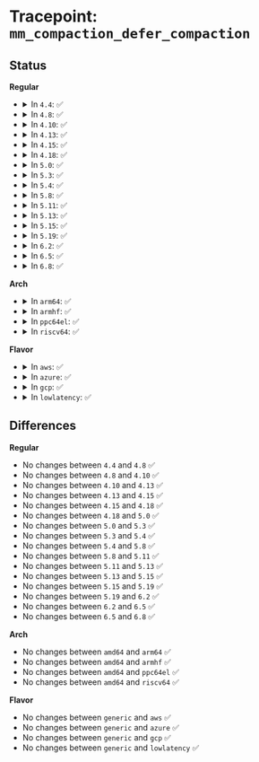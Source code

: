 # Tracepoint: <code>mm_compaction_defer_compaction</code>

## Status
<b>Regular</b>
<ul>
<li>
<details>
<summary>In <code>4.4</code>: ✅</summary>

Event:

```c
struct trace_event_raw_mm_compaction_defer_template {
    struct trace_entry ent;
    int nid;
    enum zone_type idx;
    int order;
    unsigned int considered;
    unsigned int defer_shift;
    int order_failed;
    char __data[0];
};
```
Function:

```c
void trace_event_raw_event_mm_compaction_defer_template(void *__data, struct zone *zone, int order);
```
</details>
</li>
<li>
<details>
<summary>In <code>4.8</code>: ✅</summary>

Event:

```c
struct trace_event_raw_mm_compaction_defer_template {
    struct trace_entry ent;
    int nid;
    enum zone_type idx;
    int order;
    unsigned int considered;
    unsigned int defer_shift;
    int order_failed;
    char __data[0];
};
```
Function:

```c
void trace_event_raw_event_mm_compaction_defer_template(void *__data, struct zone *zone, int order);
```
</details>
</li>
<li>
<details>
<summary>In <code>4.10</code>: ✅</summary>

Event:

```c
struct trace_event_raw_mm_compaction_defer_template {
    struct trace_entry ent;
    int nid;
    enum zone_type idx;
    int order;
    unsigned int considered;
    unsigned int defer_shift;
    int order_failed;
    char __data[0];
};
```
Function:

```c
void trace_event_raw_event_mm_compaction_defer_template(void *__data, struct zone *zone, int order);
```
</details>
</li>
<li>
<details>
<summary>In <code>4.13</code>: ✅</summary>

Event:

```c
struct trace_event_raw_mm_compaction_defer_template {
    struct trace_entry ent;
    int nid;
    enum zone_type idx;
    int order;
    unsigned int considered;
    unsigned int defer_shift;
    int order_failed;
    char __data[0];
};
```
Function:

```c
void trace_event_raw_event_mm_compaction_defer_template(void *__data, struct zone *zone, int order);
```
</details>
</li>
<li>
<details>
<summary>In <code>4.15</code>: ✅</summary>

Event:

```c
struct trace_event_raw_mm_compaction_defer_template {
    struct trace_entry ent;
    int nid;
    enum zone_type idx;
    int order;
    unsigned int considered;
    unsigned int defer_shift;
    int order_failed;
    char __data[0];
};
```
Function:

```c
void trace_event_raw_event_mm_compaction_defer_template(void *__data, struct zone *zone, int order);
```
</details>
</li>
<li>
<details>
<summary>In <code>4.18</code>: ✅</summary>

Event:

```c
struct trace_event_raw_mm_compaction_defer_template {
    struct trace_entry ent;
    int nid;
    enum zone_type idx;
    int order;
    unsigned int considered;
    unsigned int defer_shift;
    int order_failed;
    char __data[0];
};
```
Function:

```c
void trace_event_raw_event_mm_compaction_defer_template(void *__data, struct zone *zone, int order);
```
</details>
</li>
<li>
<details>
<summary>In <code>5.0</code>: ✅</summary>

Event:

```c
struct trace_event_raw_mm_compaction_defer_template {
    struct trace_entry ent;
    int nid;
    enum zone_type idx;
    int order;
    unsigned int considered;
    unsigned int defer_shift;
    int order_failed;
    char __data[0];
};
```
Function:

```c
void trace_event_raw_event_mm_compaction_defer_template(void *__data, struct zone *zone, int order);
```
</details>
</li>
<li>
<details>
<summary>In <code>5.3</code>: ✅</summary>

Event:

```c
struct trace_event_raw_mm_compaction_defer_template {
    struct trace_entry ent;
    int nid;
    enum zone_type idx;
    int order;
    unsigned int considered;
    unsigned int defer_shift;
    int order_failed;
    char __data[0];
};
```
Function:

```c
void trace_event_raw_event_mm_compaction_defer_template(void *__data, struct zone *zone, int order);
```
</details>
</li>
<li>
<details>
<summary>In <code>5.4</code>: ✅</summary>

Event:

```c
struct trace_event_raw_mm_compaction_defer_template {
    struct trace_entry ent;
    int nid;
    enum zone_type idx;
    int order;
    unsigned int considered;
    unsigned int defer_shift;
    int order_failed;
    char __data[0];
};
```
Function:

```c
void trace_event_raw_event_mm_compaction_defer_template(void *__data, struct zone *zone, int order);
```
</details>
</li>
<li>
<details>
<summary>In <code>5.8</code>: ✅</summary>

Event:

```c
struct trace_event_raw_mm_compaction_defer_template {
    struct trace_entry ent;
    int nid;
    enum zone_type idx;
    int order;
    unsigned int considered;
    unsigned int defer_shift;
    int order_failed;
    char __data[0];
};
```
Function:

```c
void trace_event_raw_event_mm_compaction_defer_template(void *__data, struct zone *zone, int order);
```
</details>
</li>
<li>
<details>
<summary>In <code>5.11</code>: ✅</summary>

Event:

```c
struct trace_event_raw_mm_compaction_defer_template {
    struct trace_entry ent;
    int nid;
    enum zone_type idx;
    int order;
    unsigned int considered;
    unsigned int defer_shift;
    int order_failed;
    char __data[0];
};
```
Function:

```c
void trace_event_raw_event_mm_compaction_defer_template(void *__data, struct zone *zone, int order);
```
</details>
</li>
<li>
<details>
<summary>In <code>5.13</code>: ✅</summary>

Event:

```c
struct trace_event_raw_mm_compaction_defer_template {
    struct trace_entry ent;
    int nid;
    enum zone_type idx;
    int order;
    unsigned int considered;
    unsigned int defer_shift;
    int order_failed;
    char __data[0];
};
```
Function:

```c
void trace_event_raw_event_mm_compaction_defer_template(void *__data, struct zone *zone, int order);
```
</details>
</li>
<li>
<details>
<summary>In <code>5.15</code>: ✅</summary>

Event:

```c
struct trace_event_raw_mm_compaction_defer_template {
    struct trace_entry ent;
    int nid;
    enum zone_type idx;
    int order;
    unsigned int considered;
    unsigned int defer_shift;
    int order_failed;
    char __data[0];
};
```
Function:

```c
void trace_event_raw_event_mm_compaction_defer_template(void *__data, struct zone *zone, int order);
```
</details>
</li>
<li>
<details>
<summary>In <code>5.19</code>: ✅</summary>

Event:

```c
struct trace_event_raw_mm_compaction_defer_template {
    struct trace_entry ent;
    int nid;
    enum zone_type idx;
    int order;
    unsigned int considered;
    unsigned int defer_shift;
    int order_failed;
    char __data[0];
};
```
Function:

```c
void trace_event_raw_event_mm_compaction_defer_template(void *__data, struct zone *zone, int order);
```
</details>
</li>
<li>
<details>
<summary>In <code>6.2</code>: ✅</summary>

Event:

```c
struct trace_event_raw_mm_compaction_defer_template {
    struct trace_entry ent;
    int nid;
    enum zone_type idx;
    int order;
    unsigned int considered;
    unsigned int defer_shift;
    int order_failed;
    char __data[0];
};
```
Function:

```c
void trace_event_raw_event_mm_compaction_defer_template(void *__data, struct zone *zone, int order);
```
</details>
</li>
<li>
<details>
<summary>In <code>6.5</code>: ✅</summary>

Event:

```c
struct trace_event_raw_mm_compaction_defer_template {
    struct trace_entry ent;
    int nid;
    enum zone_type idx;
    int order;
    unsigned int considered;
    unsigned int defer_shift;
    int order_failed;
    char __data[0];
};
```
Function:

```c
void trace_event_raw_event_mm_compaction_defer_template(void *__data, struct zone *zone, int order);
```
</details>
</li>
<li>
<details>
<summary>In <code>6.8</code>: ✅</summary>

Event:

```c
struct trace_event_raw_mm_compaction_defer_template {
    struct trace_entry ent;
    int nid;
    enum zone_type idx;
    int order;
    unsigned int considered;
    unsigned int defer_shift;
    int order_failed;
    char __data[0];
};
```
Function:

```c
void trace_event_raw_event_mm_compaction_defer_template(void *__data, struct zone *zone, int order);
```
</details>
</li>
</ul>
<b>Arch</b>
<ul>
<li>
<details>
<summary>In <code>arm64</code>: ✅</summary>

Event:

```c
struct trace_event_raw_mm_compaction_defer_template {
    struct trace_entry ent;
    int nid;
    enum zone_type idx;
    int order;
    unsigned int considered;
    unsigned int defer_shift;
    int order_failed;
    char __data[0];
};
```
Function:

```c
void trace_event_raw_event_mm_compaction_defer_template(void *__data, struct zone *zone, int order);
```
</details>
</li>
<li>
<details>
<summary>In <code>armhf</code>: ✅</summary>

Event:

```c
struct trace_event_raw_mm_compaction_defer_template {
    struct trace_entry ent;
    int nid;
    enum zone_type idx;
    int order;
    unsigned int considered;
    unsigned int defer_shift;
    int order_failed;
    char __data[0];
};
```
Function:

```c
void trace_event_raw_event_mm_compaction_defer_template(void *__data, struct zone *zone, int order);
```
</details>
</li>
<li>
<details>
<summary>In <code>ppc64el</code>: ✅</summary>

Event:

```c
struct trace_event_raw_mm_compaction_defer_template {
    struct trace_entry ent;
    int nid;
    enum zone_type idx;
    int order;
    unsigned int considered;
    unsigned int defer_shift;
    int order_failed;
    char __data[0];
};
```
Function:

```c
void trace_event_raw_event_mm_compaction_defer_template(void *__data, struct zone *zone, int order);
```
</details>
</li>
<li>
<details>
<summary>In <code>riscv64</code>: ✅</summary>

Event:

```c
struct trace_event_raw_mm_compaction_defer_template {
    struct trace_entry ent;
    int nid;
    enum zone_type idx;
    int order;
    unsigned int considered;
    unsigned int defer_shift;
    int order_failed;
    char __data[0];
};
```
Function:

```c
void trace_event_raw_event_mm_compaction_defer_template(void *__data, struct zone *zone, int order);
```
</details>
</li>
</ul>
<b>Flavor</b>
<ul>
<li>
<details>
<summary>In <code>aws</code>: ✅</summary>

Event:

```c
struct trace_event_raw_mm_compaction_defer_template {
    struct trace_entry ent;
    int nid;
    enum zone_type idx;
    int order;
    unsigned int considered;
    unsigned int defer_shift;
    int order_failed;
    char __data[0];
};
```
Function:

```c
void trace_event_raw_event_mm_compaction_defer_template(void *__data, struct zone *zone, int order);
```
</details>
</li>
<li>
<details>
<summary>In <code>azure</code>: ✅</summary>

Event:

```c
struct trace_event_raw_mm_compaction_defer_template {
    struct trace_entry ent;
    int nid;
    enum zone_type idx;
    int order;
    unsigned int considered;
    unsigned int defer_shift;
    int order_failed;
    char __data[0];
};
```
Function:

```c
void trace_event_raw_event_mm_compaction_defer_template(void *__data, struct zone *zone, int order);
```
</details>
</li>
<li>
<details>
<summary>In <code>gcp</code>: ✅</summary>

Event:

```c
struct trace_event_raw_mm_compaction_defer_template {
    struct trace_entry ent;
    int nid;
    enum zone_type idx;
    int order;
    unsigned int considered;
    unsigned int defer_shift;
    int order_failed;
    char __data[0];
};
```
Function:

```c
void trace_event_raw_event_mm_compaction_defer_template(void *__data, struct zone *zone, int order);
```
</details>
</li>
<li>
<details>
<summary>In <code>lowlatency</code>: ✅</summary>

Event:

```c
struct trace_event_raw_mm_compaction_defer_template {
    struct trace_entry ent;
    int nid;
    enum zone_type idx;
    int order;
    unsigned int considered;
    unsigned int defer_shift;
    int order_failed;
    char __data[0];
};
```
Function:

```c
void trace_event_raw_event_mm_compaction_defer_template(void *__data, struct zone *zone, int order);
```
</details>
</li>
</ul>

## Differences
<b>Regular</b>
<ul>
<li>
No changes between <code>4.4</code> and <code>4.8</code> ✅
</li>
<li>
No changes between <code>4.8</code> and <code>4.10</code> ✅
</li>
<li>
No changes between <code>4.10</code> and <code>4.13</code> ✅
</li>
<li>
No changes between <code>4.13</code> and <code>4.15</code> ✅
</li>
<li>
No changes between <code>4.15</code> and <code>4.18</code> ✅
</li>
<li>
No changes between <code>4.18</code> and <code>5.0</code> ✅
</li>
<li>
No changes between <code>5.0</code> and <code>5.3</code> ✅
</li>
<li>
No changes between <code>5.3</code> and <code>5.4</code> ✅
</li>
<li>
No changes between <code>5.4</code> and <code>5.8</code> ✅
</li>
<li>
No changes between <code>5.8</code> and <code>5.11</code> ✅
</li>
<li>
No changes between <code>5.11</code> and <code>5.13</code> ✅
</li>
<li>
No changes between <code>5.13</code> and <code>5.15</code> ✅
</li>
<li>
No changes between <code>5.15</code> and <code>5.19</code> ✅
</li>
<li>
No changes between <code>5.19</code> and <code>6.2</code> ✅
</li>
<li>
No changes between <code>6.2</code> and <code>6.5</code> ✅
</li>
<li>
No changes between <code>6.5</code> and <code>6.8</code> ✅
</li>
</ul>
<b>Arch</b>
<ul>
<li>
No changes between <code>amd64</code> and <code>arm64</code> ✅
</li>
<li>
No changes between <code>amd64</code> and <code>armhf</code> ✅
</li>
<li>
No changes between <code>amd64</code> and <code>ppc64el</code> ✅
</li>
<li>
No changes between <code>amd64</code> and <code>riscv64</code> ✅
</li>
</ul>
<b>Flavor</b>
<ul>
<li>
No changes between <code>generic</code> and <code>aws</code> ✅
</li>
<li>
No changes between <code>generic</code> and <code>azure</code> ✅
</li>
<li>
No changes between <code>generic</code> and <code>gcp</code> ✅
</li>
<li>
No changes between <code>generic</code> and <code>lowlatency</code> ✅
</li>
</ul>
